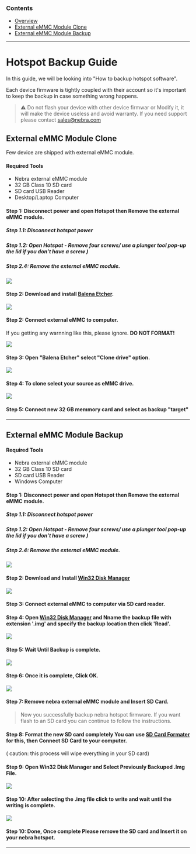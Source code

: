 ### Contents

* [Overview](#hotspot-backup-guide) 
* [External eMMC Module Clone](#external-emmc-module-clone)
* [External eMMC Module Backup](#external-emmc-module-backup)

<hr>

# Hotspot Backup Guide 

In this guide, we will be looking into "How to backup hotspot software". 

Each device firmware is tightly coupled with their account so it's important to keep the backup in case something wrong happens.


> ⚠ Do not flash your device with other device firmwar or Modify it, it will make the device useless and avoid warranty. If you need support please contact sales@nebra.com


## External eMMC Module Clone

Few device are shipped with external eMMC module. 


#### Required Tools

* Nebra external eMMC module 
* 32 GB Class 10 SD card 
* SD card  USB Reader 
* Desktop/Laptop Computer 


#### Step 1: Disconnect power and open Hotspot then Remove the external eMMC module. 

##### Step 1.1: Disconnect hotspot power 

##### Step 1.2: Open Hotspot -  Remove four screws/ use a plunger tool pop-up the lid if you  don’t have a screw )

##### Step 2.4: Remove the external eMMC module. 

![](../media/photos/hotspotBackup/externaleMMC/001.png)

#### Step 2: Download and install [Balena Etcher](https://www.balena.io/etcher/). 

![](../media/photos/hotspotBackup/externaleMMC/002.png)

#### Step 2: Connect external eMMC to computer. 

If you getting any warnning like this, please ignore. **DO NOT FORMAT!**

![](../media/photos/hotspotBackup/externaleMMC/003.png)

#### Step 3: Open "Balena Etcher" select "Clone drive" option. 


![](../media/photos/hotspotBackup/externaleMMC/004.png)


#### Step 4: To clone select your source as eMMC drive. 

![](../media/photos/hotspotBackup/externaleMMC/005.png)


#### Step 5: Connect new 32 GB memmory card and select as backup "target"


<hr>

## External eMMC Module Backup 

#### Required Tools

* Nebra external eMMC module 
* 32 GB Class 10 SD card 
* SD card  USB Reader 
* Windows Computer



#### Step 1: Disconnect power and open Hotspot then Remove the external eMMC module. 

##### Step 1.1: Disconnect hotspot power 

##### Step 1.2: Open Hotspot -  Remove four screws/ use a plunger tool pop-up the lid if you  don’t have a screw )

##### Step 2.4: Remove the external eMMC module. 

![](../media/photos/hotspotBackup/externaleMMC/001.png)

#### Step 2: Download and Install [Win32 Disk Manager](https://sourceforge.net/projects/win32diskimager/)

![](../media/photos/hotspotBackup/externaleMMC/win001.png)

#### Step 3: Connect external eMMC to computer via SD card reader. 


#### Step 4: Open [Win32 Disk Manager](https://sourceforge.net/projects/win32diskimager/) and Nname the backup file with extension '.img' and specify the backup location then click 'Read'. 

![](../media/photos/hotspotBackup/externaleMMC/win002.png)

#### Step 5: Wait Until Backup is complete.

![](../media/photos/hotspotBackup/externaleMMC/win003.png)

#### Step 6: Once it is complete, Click OK. 

![](../media/photos/hotspotBackup/externaleMMC/win004.png)


#### Step 7:  Remove nebra external eMMC module and Insert SD Card.

> Now you successfully backup nebra hotspot firmware. If you want flash to an SD card you can continue to follow the instructions. 

#### Step 8:  Format the new SD card completely You can use [SD Card Formater](https://www.sdcard.org/downloads/formatter/) for this, then  Connect SD Card to your computer. 

( caution: this process will wipe everything in your SD card)

#### Step 9: Open Win32 Disk Manager and Select Previously Backuped  .Img File.

![](../media/photos/hotspotBackup/externaleMMC/win005.png)

#### Step 10: After selecting the .img file click to write and wait until the writing is complete.  

![](../media/photos/hotspotBackup/externaleMMC/win006.png)

#### Step 10: Done, Once complete Please remove the SD card and Insert it on your nebra hotspot.

<hr>























